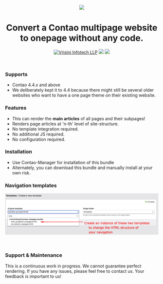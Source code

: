<p align="center"><img src="https://www.vrisini.de/files/vrisinide_assets/images/vrisini-seo-logo.jpg" width="300"></p>
<h1 align="center">Convert a Contao multipage website to onepage without any code.</h1>
<p align="center">
    <a href="https://www.vrisini.de"><img src="https://img.shields.io/badge/vrisini-maintained-blue" alt="Vrisini Infotech LLP"></a>
    <a href="https://github.com/vrisiniinfotech/contao-onepage-bundle"><img src="https://img.shields.io/badge/license-LGPL--3.0-blue"/></a>
    <a href="https://packagist.org/packages/vrisiniinfotech/contao-onepage-bundle"><img src="https://img.shields.io/packagist/dt/vrisiniinfotech/contao-onepage-bundle?color=1F80C1&style=flat-square"/></a>
</p>
<br/>

### Supports
- Contao 4.4.x and above
- We deliberately kept it to 4.4 because there might still be several older websites who want to have a one page theme on their existing website.

### Features
- This can render the <b>main articles</b> of all pages and their subpages!
- Renders page articles at 'n-th' level of site-structure.
- No template integration required.
- No additional JS required.
- No configuration required.

### Installation
- Use Contao-Manager for installation of this bundle
- Alternately, you can download this bundle and manually install at your own risk.

### Navigation templates
![](docs/navigation-templates.png)

<br>

### Support & Maintenance
This is a continuous work in progress. We cannot guarantee perfect rendering. If you have any issues, please feel free to contact us. Your feedback is important to us!
